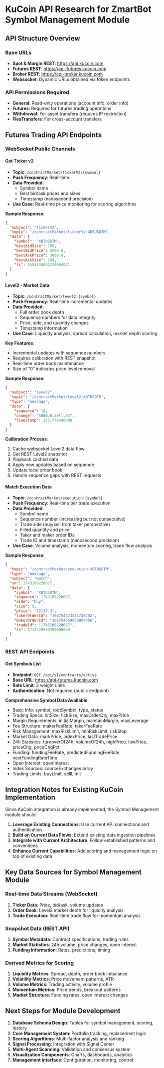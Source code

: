 # KuCoin API Research for ZmartBot Symbol Management Module

## API Structure Overview

### Base URLs
- **Spot & Margin REST**: https://api.kucoin.com
- **Futures REST**: https://api-futures.kucoin.com
- **Broker REST**: https://api-broker.kucoin.com
- **Websocket**: Dynamic URLs obtained via token endpoints

### API Permissions Required
- **General**: Read-only operations (account info, order info)
- **Futures**: Required for futures trading operations
- **Withdrawal**: For asset transfers (requires IP restriction)
- **FlexTransfers**: For cross-account transfers

## Futures Trading API Endpoints

### WebSocket Public Channels

#### Get Ticker v2
- **Topic**: `/contractMarket/tickerV2:{symbol}`
- **Push Frequency**: Real-time
- **Data Provided**:
  - Symbol name
  - Best bid/ask prices and sizes
  - Timestamp (nanosecond precision)
- **Use Case**: Real-time price monitoring for scoring algorithms

**Sample Response**:
```json
{
  "subject": "tickerV2",
  "topic": "/contractMarket/tickerV2:XBTUSDTM",
  "data": {
    "symbol": "XBTUSDTM",
    "bestBidSize": 795,
    "bestBidPrice": 3200.0,
    "bestAskPrice": 3600.0,
    "bestAskSize": 284,
    "ts": 1553846081210004941
  }
}
```



#### Level2 - Market Data
- **Topic**: `/contractMarket/level2:{symbol}`
- **Push Frequency**: Real-time incremental updates
- **Data Provided**:
  - Full order book depth
  - Sequence numbers for data integrity
  - Price, side, and quantity changes
  - Timestamp information
- **Use Case**: Liquidity analysis, spread calculation, market depth scoring

**Key Features**:
- Incremental updates with sequence numbers
- Requires calibration with REST snapshot
- Real-time order book maintenance
- Size of "0" indicates price level removal

**Sample Response**:
```json
{
  "subject": "level2",
  "topic": "/contractMarket/level2:XBTUSDTM",
  "type": "message",
  "data": {
    "sequence": 18,
    "change": "5000.0,sell,83",
    "timestamp": 1551770400000
  }
}
```

**Calibration Process**:
1. Cache websocket Level2 data flow
2. Get REST Level2 snapshot
3. Playback cached data
4. Apply new updates based on sequence
5. Update local order book
6. Handle sequence gaps with REST requests


#### Match Execution Data
- **Topic**: `/contractMarket/execution:{symbol}`
- **Push Frequency**: Real-time per trade execution
- **Data Provided**:
  - Symbol name
  - Sequence number (increasing but not consecutive)
  - Trade side (buy/sell from taker perspective)
  - Filled quantity and price
  - Taker and maker order IDs
  - Trade ID and timestamp (nanosecond precision)
- **Use Case**: Volume analysis, momentum scoring, trade flow analysis

**Sample Response**:
```json
{
  "topic": "/contractMarket/execution:XBTUSDTM",
  "type": "message",
  "subject": "match",
  "sn": 1743169228057,
  "data": {
    "symbol": "XBTUSDTM",
    "sequence": 1743169228057,
    "side": "buy",
    "size": 5,
    "price": "72137.3",
    "takerOrderId": "166754573174730752",
    "makerOrderId": "166754559966867456",
    "tradeId": "1743169228057",
    "ts": 1712570590399000000
  }
}
```

### REST API Endpoints

#### Get Symbols List
- **Endpoint**: `GET /api/v1/contracts/active`
- **Base URL**: https://api-futures.kucoin.com
- **Rate Limit**: 3 weight units
- **Authentication**: Not required (public endpoint)

**Comprehensive Symbol Data Available**:
- Basic Info: symbol, rootSymbol, type, status
- Trading Specs: lotSize, tickSize, maxOrderQty, maxPrice
- Margin Requirements: initialMargin, maintainMargin, maxLeverage
- Fee Structure: makerFeeRate, takerFeeRate
- Risk Management: maxRiskLimit, minRiskLimit, riskStep
- Market Data: markPrice, indexPrice, lastTradePrice
- 24h Statistics: turnoverOf24h, volumeOf24h, highPrice, lowPrice, priceChg, priceChgPct
- Funding: fundingFeeRate, predictedFundingFeeRate, nextFundingRateTime
- Open Interest: openInterest
- Index Sources: sourceExchanges array
- Trading Limits: buyLimit, sellLimit

## Integration Notes for Existing KuCoin Implementation

Since KuCoin integration is already implemented, the Symbol Management module should:

1. **Leverage Existing Connections**: Use current API connections and authentication
2. **Build on Current Data Flows**: Extend existing data ingestion pipelines
3. **Integrate with Current Architecture**: Follow established patterns and conventions
4. **Enhance Current Capabilities**: Add scoring and management logic on top of existing data

## Key Data Sources for Symbol Management Module

### Real-time Data Streams (WebSocket)
1. **Ticker Data**: Price, bid/ask, volume updates
2. **Order Book**: Level2 market depth for liquidity analysis
3. **Trade Execution**: Real-time trade flow for momentum analysis

### Snapshot Data (REST API)
1. **Symbol Metadata**: Contract specifications, trading rules
2. **Market Statistics**: 24h volume, price changes, open interest
3. **Funding Information**: Rates, predictions, timing

### Derived Metrics for Scoring
1. **Liquidity Metrics**: Spread, depth, order book imbalance
2. **Volatility Metrics**: Price movement patterns, ATR
3. **Volume Metrics**: Trading activity, volume profile
4. **Momentum Metrics**: Price trends, breakout patterns
5. **Market Structure**: Funding rates, open interest changes

## Next Steps for Module Development

1. **Database Schema Design**: Tables for symbol management, scoring, history
2. **Core Management System**: Portfolio tracking, replacement logic
3. **Scoring Algorithms**: Multi-factor analysis and ranking
4. **Signal Processing**: Integration with Signal Center
5. **Multi-Agent Scanning**: Validation and consensus system
6. **Visualization Components**: Charts, dashboards, analytics
7. **Management Interface**: Configuration, monitoring, control

